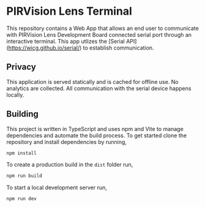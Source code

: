 # PIRVision Lens Terminal

This repository contains a Web App that allows an end user to
communicate with PIRVision Lens Development Board connected serial port through an interactive
terminal. This app utlizes the [Serial API] (https://wicg.github.io/serial/) to establish communication.

## Privacy

This application is served statically and is cached for offline use. No
analytics are collected. All communication with the serial device happens
locally.

## Building

This project is written in TypeScript and uses npm and Vite to manage
dependencies and automate the build process. To get started clone the
repository and install dependencies by running,

```sh
npm install
```

To create a production build in the `dist` folder run,

```sh
npm run build
```

To start a local development server run,

```sh
npm run dev
```
